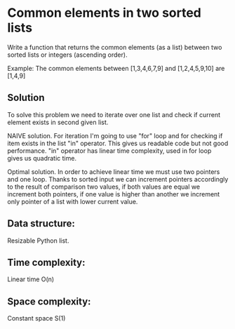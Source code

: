 # Common elements in two sorted lists

Write a function that returns the common elements (as a list) between two sorted lists or integers (ascending order).

Example: The common elements between [1,3,4,6,7,9] and [1,2,4,5,9,10] are [1,4,9]

## Solution
To solve this problem we need to iterate over one list and check if current element exists in second given list.

NAIVE solution.
For iteration I'm going to use "for" loop and for checking if item exists in the list "in" operator. This gives us readable code but not good performance.
"in" operator has linear time complexity, used in for loop gives us quadratic time.

Optimal solution.
In order to achieve linear time we must use two pointers and one loop. Thanks to sorted input we can increment pointers accordingly to the result of comparison two values, if both values are equal we increment both pointers, if one value is higher than another we increment only pointer of a list with lower current value.

## Data structure:
Resizable Python list.

## Time complexity:
Linear time
O(n)

## Space complexity:
Constant space
S(1)